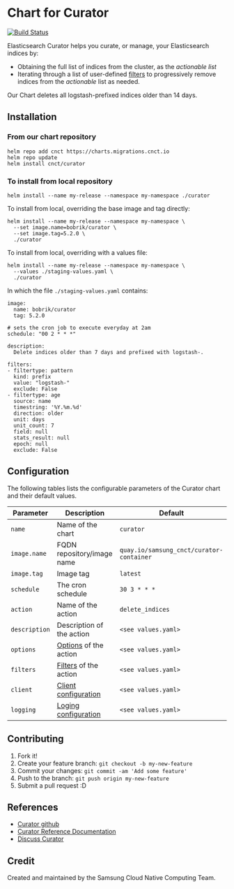 # Chart for Curator

[![Build Status](https://jenkins.migrations.cnct.io/buildStatus/icon?job=pipeline-curator/master)](https://jenkins.migrations.cnct.io/job/pipeline-curator/job/master)

Elasticsearch Curator helps you curate, or manage, your Elasticsearch indices by:
* Obtaining the full list of indices from the cluster, as the *actionable list*
* Iterating through a list of user-defined [filters][5] to progressively remove indices from the *actionable* list as needed.

Our Chart deletes all logstash-prefixed indices older than 14 days.

## Installation
### From our chart repository
``` 
helm repo add cnct https://charts.migrations.cnct.io
helm repo update
helm install cnct/curator 
```  
### To install from local repository

```
helm install --name my-release --namespace my-namespace ./curator
```

To install from local, overriding the base image and tag directly:

```
helm install --name my-release --namespace my-namespace \
  --set image.name=bobrik/curator \
  --set image.tag=5.2.0 \
  ./curator
```

To install from local, overriding with a values file:

```
helm install --name my-release --namespace my-namespace \
  --values ./staging-values.yaml \
  ./curator
```

In which the file `./staging-values.yaml` contains:

```
image:
  name: bobrik/curator
  tag: 5.2.0

# sets the cron job to execute everyday at 2am
schedule: "00 2 * * *"

description:
  Delete indices older than 7 days and prefixed with logstash-.

filters:
- filtertype: pattern
  kind: prefix
  value: "logstash-"
  exclude: False
- filtertype: age
  source: name
  timestring: '%Y.%m.%d'
  direction: older
  unit: days
  unit_count: 7
  field: null
  stats_result: null
  epoch: null
  exclude: False
```

## Configuration

The following tables lists the configurable parameters of the Curator chart and their default values.

| Parameter                | Description                                     | Default                                 |
| ------------------------ | ----------------------------------------------- | --------------------------------------- |
| `name`                   | Name of the chart                               | `curator`                               |
| `image.name`             | FQDN repository/image name                      | `quay.io/samsung_cnct/curator-container`|
| `image.tag`              | Image tag                                       | `latest`                                |
| `schedule`               | The cron schedule                               | `30 3 * * *`                            |
| `action`                 | Name of the action                              | `delete_indices`                        |
| `description`            | Description of the action                       | `<see values.yaml>`                     |
| `options`                | [Options][6] of the action                      | `<see values.yaml>`                     |
| `filters`                | [Filters][5] of the action                      | `<see values.yaml>`                     |
| `client`                 | [Client configuration][7]                       | `<see values.yaml>`                     |
| `logging`                | [Loging configuration][7]                       | `<see values.yaml>`                     |

## Contributing

1. Fork it!
2. Create your feature branch: `git checkout -b my-new-feature`
3. Commit your changes: `git commit -am 'Add some feature'`
4. Push to the branch: `git push origin my-new-feature`
5. Submit a pull request :D

## References

* [Curator github][2]
* [Curator Reference Documentation][3]
* [Discuss Curator][4]

## Credit

Created and maintained by the Samsung Cloud Native Computing Team.

[1]: https://github.com/app-registry/appr-helm-plugin/blob/master/README.md#install-the-helm-registry-plugin "install helm registry plugin"
[2]: https://github.com/elastic/curator "curator github"
[3]: https://www.elastic.co/guide/en/elasticsearch/client/curator/current/index.html "curator reference documentation"
[4]: https://discuss.elastic.co/search?q=curator "curator discussion"
[5]: https://www.elastic.co/guide/en/elasticsearch/client/curator/5.2/filters.html "curator filter documentation"
[6]: https://www.elastic.co/guide/en/elasticsearch/client/curator/5.2/options.html "currator options documentation"
[7]: https://www.elastic.co/guide/en/elasticsearch/client/curator/5.2/configfile.html "currator config file  documentation"
